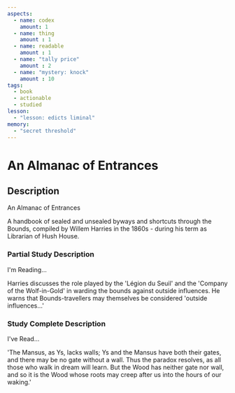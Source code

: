 ```yaml
---
aspects: 
  - name: codex
    amount: 1
  - name: thing
    amount : 1
  - name: readable
    amount : 1
  - name: "tally price"
    amount : 2
  - name: "mystery: knock"
    amount : 10
tags:
  - book
  - actionable
  - studied
lesson:
  - "lesson: edicts liminal"
memory:
  - "secret threshold"
---
```


# An Almanac of Entrances

## Description
An Almanac of Entrances

A handbook of sealed and unsealed byways and shortcuts through the Bounds, compiled by Willem Harries in the 1860s - during his term as Librarian of Hush House.
### Partial Study Description
I'm Reading...

Harries discusses the role played by the 'Légion du Seuil' and the 'Company of the Wolf-in-Gold' in warding the bounds against outside influences. He warns that Bounds-travellers may themselves be considered 'outside influences…'
### Study Complete Description
I've Read...

'The Mansus, as Ys, lacks walls; Ys and the Mansus have both their gates, and there may be no gate without a wall. Thus the paradox resolves, as all those who walk in dream will learn. But the Wood has neither gate nor wall, and so it is the Wood whose roots may creep after us into the hours of our waking.'
